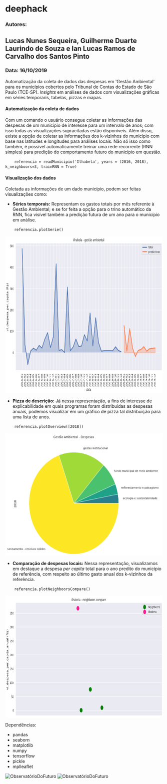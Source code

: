 # deephack

### Autores: 
## Lucas Nunes Sequeira, Guilherme Duarte Laurindo de Souza e Ian Lucas Ramos de Carvalho dos Santos Pinto

### Data: 16/10/2019

Automatização da coleta de dados das despesas em 'Gestão Ambiental' para os municípios cobertos pelo Tribunal de Contas do Estado de São Paulo (TCE-SP). *Insights* em análises de dados com visualizações gráficas em séries temporaris, tabelas, pizzas e mapas.

#### Automatização da coleta de dados
Com um comando o usuário consegue coletar as informações das despesas de um município de interesse para um intervalo de anos; com isso todas as visualizações supracitadas estão disponíveis. Além disso, existe a opção de coletar as informações dos k-vizinhos do município com base nas latitudes e longitudes para análises locais. Não só isso como também, é possível automaticamente treinar uma rede recorrente (RNN simples) para predição do comportamento futuro do município em questão.
```
    referencia = readMunicipio('Ilhabela', years = (2016, 2018), k_neighboors=3, trainRNN = True)
```
#### Visualização dos dados
Coletada as informações de um dado município, podem ser feitas visualizações como:
- **Séries temporais:** Representam os gastos totais por mês referente à Gestão Ambiental; e se for feita a opção para o trino automático da RNN, fica visível também a predição futura de um ano para o município em análise.

```
    referencia.plotSerie()
```
<div style="text-align:center"><img src="images/exemplo_serie.png" height="500" /></div>

- **Pizza de descrição:** Já nessa representação, a fins de interesse de explicabilidade em quais programas foram distribuidas as despesas anuais, podemos visualizar em um gráfico de pizza tal distribuição para uma lista de anos.

```
    referencia.plotOverview([2018])
```

<div style="text-align:center"><img src="images/exemplo_overview.png" height="390" /></div>

- **Comparação de despesas locais:** Nessa representação, visualizamos em destaque a despesa *per capita* total para o ano predito do município de referência, com respeito ao último gasto anual dos k-vizinhos da referência.

```
    referencia.plotNeighboorsCompare()
```

<img src="images/exemplo_compare.png" height="390" align="center"/>
    
Dependências:

- pandas
- seaborn
- matplotlib
- numpy
- tensorflow
- pickle
- mplleaflet

<img alt="ObservatórioDoFuturo" src="https://www4.tce.sp.gov.br/observatorio/wp-content/uploads/sites/3/2018/01/logo_splash.png" height="60">

<img alt="ObservatórioDoFuturo" src="http://www4.tce.sp.gov.br/licitacao/sites/licitacao/files/sites/default/files/images/logo-tcesp.png" height="60">
